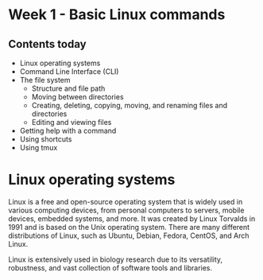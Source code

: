 # Week 1 - Basic Linux commands 

## Contents today 

* Linux operating systems
* Command Line Interface (CLI)
* The file system 
    * Structure and file path 
    * Moving between directories 
    * Creating, deleting, copying, moving, and renaming files and directories 
    * Editing and viewing files 
* Getting help with a command 
* Using shortcuts 
* Using tmux 

# Linux operating systems 

Linux is a free and open-source operating system that is widely used in various computing devices, from personal computers to servers, mobile devices, embedded systems, and more. It was created by Linux Torvalds in 1991 and is based on the Unix operating system. There are many different distributions of Linux, such as Ubuntu, Debian, Fedora, CentOS, and Arch Linux. 

Linux is extensively used in biology research due to its versatility, robustness, and vast collection of software tools and libraries. 